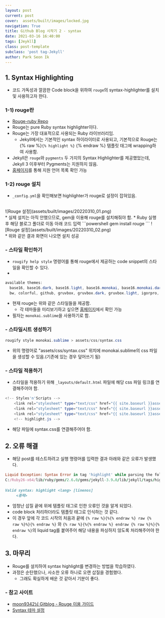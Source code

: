 ```yaml
---
layout: post
current: post
cover:  assets/built/images/locked.jpg
navigation: True
title: Github Blog 시작기 2 - syntax 
date: 2021-03-16 16:40:00
tags: [Jeykll]
class: post-template
subclass: 'post tag-Jekyll'
author: Park Seon Ik
---
```


## 1. Syntax Highlighting
* 코드 가독성과 깔끔한 Code block을 위하여 `rouge`의 syntax-highlighter를 설치 및 사용하고자 한다.

### 1-1) rouge란
* [Rouge-ruby Repo](https://github.com/rouge-ruby/rouge)
* Rouge는 pure Ruby syntax highlighter이다.
* Rouge는 가장 대표적으로 사용되는 Ruby 라이브러리임.
  * Jekyll에서는 기본적인 syntax 하이라이터로 사용되고, 기본적으로 Rouge는 {% raw %}`{% highlight %}` {% endraw %} 템플릿 태그에 wrapping하여 사용함.
* Jekyll은 `rouge`와 `pygments` 두 가지의 Syntax Highlighter를 제공했었는데, Jekyll 3 이후부터 Pygments는 지원하지 않음.
* [홈페이지](https://github.com/rouge-ruby/rouge/wiki/List-of-supported-languages-and-lexers)를 통해 지원 언어 목록 확인 가능

### 1-2) rouge 설치
* `_config.yml`을 확인해보면 highlighter가 rouge로 설정이 잡혀있음. 
<br>
![Rouge 설정](assets/built/images/20220310_01.png)
<br>
* 실제 설치는 아직 안했으므로, gem을 이용해 rouge를 설치해줘야 함.
* Ruby 실행 후 해당 블로그 폴더로 이동 아래 코드 입력
```powershell
gem install rouge
```
![Rouge 설정](assets/built/images/20220310_02.png)
<br>
* 위와 같은 결과 화면이 나오면 설치 성공

### - 스타일 확인하기
* `rougify help style` 명령어를 통해 rouge에서 제공하는 code snippet의 스타일을 확인할 수 있다.
* 
~~~powershell
available themes:
  base16, base16.dark, base16.light, base16.monokai, base16.monokai.dark, base16.monokai.light, base16.solarized, base16.solarized.dark, base16.solarized.light, 
  bw, colorful, github, gruvbox, gruvbox.dark, gruvbox.light, igorpro, magritte, molokai, monokai, monokai.sublime, pastie, thankful_eyes, tulip
~~~
* 현재 rouge는 위와 같은 스타일들을 제공함.
  * 각 테마들을 미리보기하고 싶으면 [홈페이지](https://spsarolkar.github.io/rouge-theme-preview/)에서 확인 가능
* 필자는 `monokai.sublime`을 사용하기로 함.

### - 스타일시트 생성하기
```powershell
rougify style monokai.sublime > assets/css/syntax.css
```
* 위의 명령어로 "assets/css/syntax.css" 위치에 monokai.sublime의 css 파일을 생성할 수 있음.(기존에 있는 경우 덮어쓰기 됨)

### - 스타일 적용하기
* 스타일을 적용하기 위해 `_layouts/default.html` 파일에 해당 css 파일 링크를 연결해주어야 함.
```powershell
<!-- Styles'n'Scripts -->
    <link rel="stylesheet" type="text/css" href="{{ site.baseurl }}assets/built/screen.css" />
    <link rel="stylesheet" type="text/css" href="{{ site.baseurl }}assets/built/screen.edited.css" />
    <link rel="stylesheet" type="text/css" href="{{ site.baseurl }}assets/built/syntax.css" />
    <!-- highlight.js -->
```
* 해당 파일에 syntax.css를 연결해주어야 함.


## 2. 오류 해결
* 해당 post를 테스트하려고 실행 명령어를 입력한 결과 아래와 같은 오류가 발생했다. <br>

```ruby
Liquid Exception: Syntax Error in tag 'highlight' while parsing the following markup: Valid syntax: highlight <lang> [linenos] in C:/Users/WU736BV/Desktop/parksimis.github.io/_posts/2022-03-11-Jekyll_Syntax.md
C:/Ruby26-x64/lib/ruby/gems/2.6.0/gems/jekyll-3.9.0/lib/jekyll/tags/highlight.rb:21:in `initialize': Syntax Error in tag 'highlight' while parsing the following markup: (SyntaxError)

Valid syntax: highlight <lang> [linenos]
     <중략>

```

* 엄청난 삽질 끝에 위에 템플릿 태그로 인한 오류인 것을 알게 되었다.
* code block 처리하더라도 템플릿 태그로 인식하는 것 같다.
* 이 경우 앞에 각 코드 시작의 처음과 끝에 `{% raw %}{%{% endraw %} raw {% raw %}%}{% endraw %}` 와 `{% raw %}{%{% endraw %} endraw {% raw %}%}{% endraw %}`의 liquid tag를 붙여주어 해당 내용을 파싱하지 않도록 처리해주어야 한다.


## 3. 마무리
* Rouge를 설치하여 syntax highlight를 변경하는 방법을 학습하였다.
* 과정은 순탄했으나, 사소한 오류 하나로 오랜 삽질을 경험했다.
  * 그래도 확실하게 배운 것 같아서 기분이 좋다.

### - 참고 사이트
* [moon9342님 Gitblog - Rouge 이용 가이드](https://moon9342.github.io/jekyll-rouge)
* [Syntax 테마 설정](https://hard-carry.com/how-to-change-syntax-highlighter-in-jekyll/)
